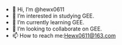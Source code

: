 - 👋 Hi, I’m @hewx0611
- 👀 I’m interested in studying GEE.
- 🌱 I’m currently learning GEE.
- 💞️ I’m looking to collaborate on GEE.
- 📫 How to reach me:Hewx0611@163.com

<!---
hewx0611/hewx0611 is a ✨ special ✨ repository because its `README.md` (this file) appears on your GitHub profile.
You can click the Preview link to take a look at your changes.
--->
